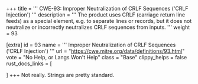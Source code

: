 +++
title = '''
CWE-93: Improper Neutralization of CRLF Sequences ('CRLF Injection')
'''
description	= '''
The product uses CRLF (carriage return line feeds) as a special element, e.g. to separate lines or records, but it does not neutralize or incorrectly neutralizes CRLF sequences from inputs.
'''
weight = 93

[extra]
id = 93
name = '''
Improper Neutralization of CRLF Sequences ('CRLF Injection')
'''
url = "https://cwe.mitre.org/data/definitions/93.html"
vote = "No Help, or Langs Won't Help"
class = "Base"
clippy_helps = false
rust_docs_links = [
	
]
+++
Not really. Strings are pretty standard.